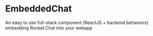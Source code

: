 # EmbeddedChat
An easy to use full-stack component  (ReactJS + backend behaviors)  embedding Rocket.Chat into your webapp
